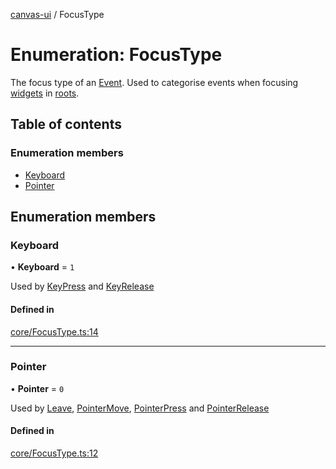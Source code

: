 [canvas-ui](../README.md) / FocusType

# Enumeration: FocusType

The focus type of an [Event](../classes/event.md). Used to categorise events when focusing
[widgets](../classes/widget.md) in [roots](../classes/root.md).

## Table of contents

### Enumeration members

- [Keyboard](focustype.md#keyboard)
- [Pointer](focustype.md#pointer)

## Enumeration members

### Keyboard

• **Keyboard** = `1`

Used by [KeyPress](../classes/keypress.md) and [KeyRelease](../classes/keyrelease.md)

#### Defined in

[core/FocusType.ts:14](https://github.com/playkostudios/canvas-ui/blob/fabb89a/src/core/FocusType.ts#L14)

___

### Pointer

• **Pointer** = `0`

Used by [Leave](../classes/leave.md), [PointerMove](../classes/pointermove.md), [PointerPress](../classes/pointerpress.md) and
[PointerRelease](../classes/pointerrelease.md)

#### Defined in

[core/FocusType.ts:12](https://github.com/playkostudios/canvas-ui/blob/fabb89a/src/core/FocusType.ts#L12)
